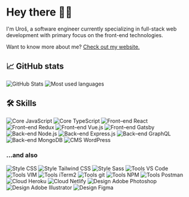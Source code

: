 # Hey there 👋🏻

I'm Uroš, a software engineer currently specializing in full-stack web development with primary focus on the front-end technologies.

Want to know more about me? [Check out my website.]([https://unesic.dev](https://portfolio-six-kappa-58.vercel.app/))


## 📈 GitHub stats

<picture>
  <source media="(prefers-color-scheme: light)" srcset="https://github-readme-stats.vercel.app/api?username=unesic&show_icons=true&count_private=true&bg_color=E9EFFB&title_color=0586C7&icon_color=0586C7&text_color=1F242E&border_color=0586C7&hide_border=true">
  <source media="(prefers-color-scheme: dark)" srcset="https://github-readme-stats.vercel.app/api?username=unesic&show_icons=true&count_private=true&bg_color=121721&title_color=00EAD0&icon_color=00EAD0&text_color=BAC6DE&border_color=00EAD0&hide_border=true">
  <img alt="GitHub Stats" src="https://github-readme-stats.vercel.app/api?username=unesic&show_icons=true&count_private=true&bg_color=121721&title_color=00EAD0&icon_color=00EAD0&text_color=BAC6DE&border_color=00EAD0&hide_border=true">
</picture>

<picture>
  <source media="(prefers-color-scheme: light)" srcset="https://github-readme-stats.vercel.app/api/top-langs/?username=unesic&hide=css&langs_count=4&layout=compact&bg_color=E9EFFB&title_color=0586C7&icon_color=0586C7&text_color=1F242E&border_color=0586C7&hide_border=true">
  <source media="(prefers-color-scheme: dark)" srcset="https://github-readme-stats.vercel.app/api/top-langs/?username=unesic&hide=css&langs_count=4&layout=compact&bg_color=121721&title_color=00EAD0&icon_color=00EAD0&text_color=BAC6DE&border_color=00EAD0&hide_border=true">
  <img alt="Most used languages" src="https://github-readme-stats.vercel.app/api/top-langs/?username=unesic&hide=css&langs_count=4&layout=compact&bg_color=121721&title_color=00EAD0&icon_color=00EAD0&text_color=BAC6DE&border_color=00EAD0&hide_border=true">
</picture>


## 🛠 Skills

<picture>
  <source media="(prefers-color-scheme: light)" srcset="https://img.shields.io/badge/Core-JavaScript-informational?style=flat&logo=JavaScript&logoColor=0586C7&labelColor=E9EFFB&color=D5E0F6" />
  <source media="(prefers-color-scheme: dark)" srcset="https://img.shields.io/badge/Core-JavaScript-informational?style=flat&logo=JavaScript&logoColor=00EAD0&labelColor=121721&color=1F2C47" />
  <img alt="Core JavaScript" src="https://img.shields.io/badge/Core-JavaScript-informational?style=flat&logo=JavaScript&logoColor=00EAD0&labelColor=121721&color=1F2C47" />
</picture>
<picture>
  <source media="(prefers-color-scheme: light)" srcset="https://img.shields.io/badge/Core-TypeScript-informational?style=flat&logo=TypeScript&logoColor=0586C7&labelColor=E9EFFB&color=D5E0F6" />
  <source media="(prefers-color-scheme: dark)" srcset="https://img.shields.io/badge/Core-TypeScript-informational?style=flat&logo=TypeScript&logoColor=00EAD0&labelColor=121721&color=1F2C47" />
  <img alt="Core TypeScript" src="https://img.shields.io/badge/Core-TypeScript-informational?style=flat&logo=TypeScript&logoColor=00EAD0&labelColor=121721&color=1F2C47" />
</picture>
<picture>
  <source media="(prefers-color-scheme: light)" srcset="https://img.shields.io/badge/Front–end-React-informational?style=flat&logo=React&logoColor=0586C7&labelColor=E9EFFB&color=D5E0F6" />
  <source media="(prefers-color-scheme: dark)" srcset="https://img.shields.io/badge/Front–end-React-informational?style=flat&logo=React&logoColor=00EAD0&labelColor=121721&color=1F2C47" />
  <img alt="Front–end React" src="https://img.shields.io/badge/Front–end-React-informational?style=flat&logo=React&logoColor=00EAD0&labelColor=121721&color=1F2C47" />
</picture>
<picture>
  <source media="(prefers-color-scheme: light)" srcset="https://img.shields.io/badge/Front–end-Redux-informational?style=flat&logo=Redux&logoColor=0586C7&labelColor=E9EFFB&color=D5E0F6" />
  <source media="(prefers-color-scheme: dark)" srcset="https://img.shields.io/badge/Front–end-Redux-informational?style=flat&logo=Redux&logoColor=00EAD0&labelColor=121721&color=1F2C47" />
  <img alt="Front–end Redux" src="https://img.shields.io/badge/Front–end-Redux-informational?style=flat&logo=Redux&logoColor=00EAD0&labelColor=121721&color=1F2C47" />
</picture>
<picture>
  <source media="(prefers-color-scheme: light)" srcset="https://img.shields.io/badge/Front–end-Vue.js-informational?style=flat&logo=Vue.js&logoColor=0586C7&labelColor=E9EFFB&color=D5E0F6" />
  <source media="(prefers-color-scheme: dark)" srcset="https://img.shields.io/badge/Front–end-Vue.js-informational?style=flat&logo=Vue.js&logoColor=00EAD0&labelColor=121721&color=1F2C47" />
  <img alt="Front–end Vue.js" src="https://img.shields.io/badge/Front–end-Vue.js-informational?style=flat&logo=Vue.js&logoColor=00EAD0&labelColor=121721&color=1F2C47" />
</picture>
<picture>
  <source media="(prefers-color-scheme: light)" srcset="https://img.shields.io/badge/Front–end-Gatsby-informational?style=flat&logo=Gatsby&logoColor=0586C7&labelColor=E9EFFB&color=D5E0F6" />
  <source media="(prefers-color-scheme: dark)" srcset="https://img.shields.io/badge/Front–end-Gatsby-informational?style=flat&logo=Gatsby&logoColor=00EAD0&labelColor=121721&color=1F2C47" />
  <img alt="Front–end Gatsby" src="https://img.shields.io/badge/Front–end-Gatsby-informational?style=flat&logo=Gatsby&logoColor=00EAD0&labelColor=121721&color=1F2C47" />
</picture>
<picture>
  <source media="(prefers-color-scheme: light)" srcset="https://img.shields.io/badge/Back–end-Node.js-informational?style=flat&logo=Node.js&logoColor=0586C7&labelColor=E9EFFB&color=D5E0F6" />
  <source media="(prefers-color-scheme: dark)" srcset="https://img.shields.io/badge/Back–end-Node.js-informational?style=flat&logo=Node.js&logoColor=00EAD0&labelColor=121721&color=1F2C47" />
  <img alt="Back–end Node.js" src="https://img.shields.io/badge/Back–end-Node.js-informational?style=flat&logo=Node.js&logoColor=00EAD0&labelColor=121721&color=1F2C47" />
</picture>
<picture>
  <source media="(prefers-color-scheme: light)" srcset="https://img.shields.io/badge/Back–end-Express.js-informational?style=flat&logo=Express&logoColor=0586C7&labelColor=E9EFFB&color=D5E0F6" />
  <source media="(prefers-color-scheme: dark)" srcset="https://img.shields.io/badge/Back–end-Express.js-informational?style=flat&logo=Express&logoColor=00EAD0&labelColor=121721&color=1F2C47" />
  <img alt="Back–end Express.js" src="https://img.shields.io/badge/Back–end-Express.js-informational?style=flat&logo=Express&logoColor=00EAD0&labelColor=121721&color=1F2C47" />
</picture>
<picture>
  <source media="(prefers-color-scheme: light)" srcset="https://img.shields.io/badge/Back–end-GraphQL-informational?style=flat&logo=GraphQL&logoColor=0586C7&labelColor=E9EFFB&color=D5E0F6" />
  <source media="(prefers-color-scheme: dark)" srcset="https://img.shields.io/badge/Back–end-GraphQL-informational?style=flat&logo=GraphQL&logoColor=00EAD0&labelColor=121721&color=1F2C47" />
  <img alt="Back–end GraphQL" src="https://img.shields.io/badge/Back–end-GraphQL-informational?style=flat&logo=GraphQL&logoColor=00EAD0&labelColor=121721&color=1F2C47" />
</picture>
<picture>
  <source media="(prefers-color-scheme: light)" srcset="https://img.shields.io/badge/Back–end-MongoDB-informational?style=flat&logo=MongoDB&logoColor=0586C7&labelColor=E9EFFB&color=D5E0F6" />
  <source media="(prefers-color-scheme: dark)" srcset="https://img.shields.io/badge/Back–end-MongoDB-informational?style=flat&logo=MongoDB&logoColor=00EAD0&labelColor=121721&color=1F2C47" />
  <img alt="Back–end MongoDB" src="https://img.shields.io/badge/Back–end-MongoDB-informational?style=flat&logo=MongoDB&logoColor=00EAD0&labelColor=121721&color=1F2C47" />
</picture>
<picture>
  <source media="(prefers-color-scheme: light)" srcset="https://img.shields.io/badge/CMS-WordPress-informational?style=flat&logo=WordPress&logoColor=0586C7&labelColor=E9EFFB&color=D5E0F6" />
  <source media="(prefers-color-scheme: dark)" srcset="https://img.shields.io/badge/CMS-WordPress-informational?style=flat&logo=WordPress&logoColor=00EAD0&labelColor=121721&color=1F2C47" />
  <img alt="CMS WordPress" src="https://img.shields.io/badge/CMS-WordPress-informational?style=flat&logo=WordPress&logoColor=00EAD0&labelColor=121721&color=1F2C47" />
</picture>

### ...and also

<picture>
  <source media="(prefers-color-scheme: light)" srcset="https://img.shields.io/badge/Style-CSS-informational?style=flat&logo=css3&logoColor=0586C7&labelColor=E9EFFB&color=D5E0F6" />
  <source media="(prefers-color-scheme: dark)" srcset="https://img.shields.io/badge/Style-CSS-informational?style=flat&logo=css3&logoColor=00EAD0&labelColor=121721&color=1F2C47" />
  <img alt="Style CSS" src="https://img.shields.io/badge/Style-CSS-informational?style=flat&logo=css3&logoColor=00EAD0&labelColor=121721&color=1F2C47" />
</picture>
<picture>
  <source media="(prefers-color-scheme: light)" srcset="https://img.shields.io/badge/Style-Tailwind_CSS-informational?style=flat&logo=Tailwind-CSS&logoColor=0586C7&labelColor=E9EFFB&color=D5E0F6" />
  <source media="(prefers-color-scheme: dark)" srcset="https://img.shields.io/badge/Style-Tailwind_CSS-informational?style=flat&logo=Tailwind-CSS&logoColor=00EAD0&labelColor=121721&color=1F2C47" />
  <img alt="Style Tailwind CSS" src="https://img.shields.io/badge/Style-Tailwind_CSS-informational?style=flat&logo=Tailwind-CSS&logoColor=00EAD0&labelColor=121721&color=1F2C47" />
</picture>
<picture>
  <source media="(prefers-color-scheme: light)" srcset="https://img.shields.io/badge/Style-Sass-informational?style=flat&logo=Sass&logoColor=0586C7&labelColor=E9EFFB&color=D5E0F6" />
  <source media="(prefers-color-scheme: dark)" srcset="https://img.shields.io/badge/Style-Sass-informational?style=flat&logo=Sass&logoColor=00EAD0&labelColor=121721&color=1F2C47" />
  <img alt="Style Sass" src="https://img.shields.io/badge/Style-Sass-informational?style=flat&logo=Sass&logoColor=00EAD0&labelColor=121721&color=1F2C47" />
</picture>
<picture>
  <source media="(prefers-color-scheme: light)" srcset="https://img.shields.io/badge/Tools-VS_Code-informational?style=flat&logo=Visual-Studio-Code&logoColor=0586C7&labelColor=E9EFFB&color=D5E0F6" />
  <source media="(prefers-color-scheme: dark)" srcset="https://img.shields.io/badge/Tools-VS_Code-informational?style=flat&logo=Visual-Studio-Code&logoColor=00EAD0&labelColor=121721&color=1F2C47" />
  <img alt="Tools VS Code" src="https://img.shields.io/badge/Tools-VS_Code-informational?style=flat&logo=Visual-Studio-Code&logoColor=00EAD0&labelColor=121721&color=1F2C47" />
</picture>
<picture>
  <source media="(prefers-color-scheme: light)" srcset="https://img.shields.io/badge/Tools-VIM-informational?style=flat&logo=VIM&logoColor=0586C7&labelColor=E9EFFB&color=D5E0F6" />
  <source media="(prefers-color-scheme: dark)" srcset="https://img.shields.io/badge/Tools-VIM-informational?style=flat&logo=VIM&logoColor=00EAD0&labelColor=121721&color=1F2C47" />
  <img alt="Tools VIM" src="https://img.shields.io/badge/Tools-VIM-informational?style=flat&logo=VIM&logoColor=00EAD0&labelColor=121721&color=1F2C47" />
</picture>
<picture>
  <source media="(prefers-color-scheme: light)" srcset="https://img.shields.io/badge/Tools-iTerm2-informational?style=flat&logo=iTerm2&logoColor=0586C7&labelColor=E9EFFB&color=D5E0F6" />
  <source media="(prefers-color-scheme: dark)" srcset="https://img.shields.io/badge/Tools-iTerm2-informational?style=flat&logo=iTerm2&logoColor=00EAD0&labelColor=121721&color=1F2C47" />
  <img alt="Tools iTerm2" src="https://img.shields.io/badge/Tools-iTerm2-informational?style=flat&logo=iTerm2&logoColor=00EAD0&labelColor=121721&color=1F2C47" />
</picture>
<picture>
  <source media="(prefers-color-scheme: light)" srcset="https://img.shields.io/badge/Tools-git-informational?style=flat&logo=git&logoColor=0586C7&labelColor=E9EFFB&color=D5E0F6" />
  <source media="(prefers-color-scheme: dark)" srcset="https://img.shields.io/badge/Tools-git-informational?style=flat&logo=git&logoColor=00EAD0&labelColor=121721&color=1F2C47" />
  <img alt="Tools git" src="https://img.shields.io/badge/Tools-git-informational?style=flat&logo=git&logoColor=00EAD0&labelColor=121721&color=1F2C47" />
</picture>
<picture>
  <source media="(prefers-color-scheme: light)" srcset="https://img.shields.io/badge/Tools-NPM-informational?style=flat&logo=npm&logoColor=0586C7&labelColor=E9EFFB&color=D5E0F6" />
  <source media="(prefers-color-scheme: dark)" srcset="https://img.shields.io/badge/Tools-NPM-informational?style=flat&logo=npm&logoColor=00EAD0&labelColor=121721&color=1F2C47" />
  <img alt="Tools NPM" src="https://img.shields.io/badge/Tools-NPM-informational?style=flat&logo=npm&logoColor=00EAD0&labelColor=121721&color=1F2C47" />
</picture>
<picture>
  <source media="(prefers-color-scheme: light)" srcset="https://img.shields.io/badge/Tools-Postman-informational?style=flat&logo=Postman&logoColor=0586C7&labelColor=E9EFFB&color=D5E0F6" />
  <source media="(prefers-color-scheme: dark)" srcset="https://img.shields.io/badge/Tools-Postman-informational?style=flat&logo=Postman&logoColor=00EAD0&labelColor=121721&color=1F2C47" />
  <img alt="Tools Postman" src="https://img.shields.io/badge/Tools-Postman-informational?style=flat&logo=Postman&logoColor=00EAD0&labelColor=121721&color=1F2C47" />
</picture>
<picture>
  <source media="(prefers-color-scheme: light)" srcset="https://img.shields.io/badge/Cloud-Heroku-informational?style=flat&logo=heroku&logoColor=0586C7&labelColor=E9EFFB&color=D5E0F6" />
  <source media="(prefers-color-scheme: dark)" srcset="https://img.shields.io/badge/Cloud-Heroku-informational?style=flat&logo=heroku&logoColor=00EAD0&labelColor=121721&color=1F2C47" />
  <img alt="Cloud Heroku" src="https://img.shields.io/badge/Cloud-Heroku-informational?style=flat&logo=heroku&logoColor=00EAD0&labelColor=121721&color=1F2C47" />
</picture>
<picture>
  <source media="(prefers-color-scheme: light)" srcset="https://img.shields.io/badge/Cloud-Netlify-informational?style=flat&logo=netlify&logoColor=0586C7&labelColor=E9EFFB&color=D5E0F6" />
  <source media="(prefers-color-scheme: dark)" srcset="https://img.shields.io/badge/Cloud-Netlify-informational?style=flat&logo=netlify&logoColor=00EAD0&labelColor=121721&color=1F2C47" />
  <img alt="Cloud Netlify" src="https://img.shields.io/badge/Cloud-Netlify-informational?style=flat&logo=netlify&logoColor=00EAD0&labelColor=121721&color=1F2C47" />
</picture>
<picture>
  <source media="(prefers-color-scheme: light)" srcset="https://img.shields.io/badge/Design-Adobe_Photoshop-informational?style=flat&logo=Adobe-Photoshop&logoColor=0586C7&labelColor=E9EFFB&color=D5E0F6" />
  <source media="(prefers-color-scheme: dark)" srcset="https://img.shields.io/badge/Design-Adobe_Photoshop-informational?style=flat&logo=Adobe-Photoshop&logoColor=00EAD0&labelColor=121721&color=1F2C47" />
  <img alt="Design Adobe Photoshop" src="https://img.shields.io/badge/Design-Adobe_Photoshop-informational?style=flat&logo=Adobe-Photoshop&logoColor=00EAD0&labelColor=121721&color=1F2C47" />
</picture>
<picture>
  <source media="(prefers-color-scheme: light)" srcset="https://img.shields.io/badge/Design-Adobe_Illustrator-informational?style=flat&logo=Adobe-Illustrator&logoColor=0586C7&labelColor=E9EFFB&color=D5E0F6" />
  <source media="(prefers-color-scheme: dark)" srcset="https://img.shields.io/badge/Design-Adobe_Illustrator-informational?style=flat&logo=Adobe-Illustrator&logoColor=00EAD0&labelColor=121721&color=1F2C47" />
  <img alt="Design Adobe Illustrator" src="https://img.shields.io/badge/Design-Adobe_Illustrator-informational?style=flat&logo=Adobe-Illustrator&logoColor=00EAD0&labelColor=121721&color=1F2C47" />
</picture>
<picture>
  <source media="(prefers-color-scheme: light)" srcset="https://img.shields.io/badge/Design-Figma-informational?style=flat&logo=Figma&logoColor=0586C7&labelColor=E9EFFB&color=D5E0F6" />
  <source media="(prefers-color-scheme: dark)" srcset="https://img.shields.io/badge/Design-Figma-informational?style=flat&logo=Figma&logoColor=00EAD0&labelColor=121721&color=1F2C47" />
  <img alt="Design Figma" src="https://img.shields.io/badge/Design-Figma-informational?style=flat&logo=Figma&logoColor=00EAD0&labelColor=121721&color=1F2C47" />
</picture>
